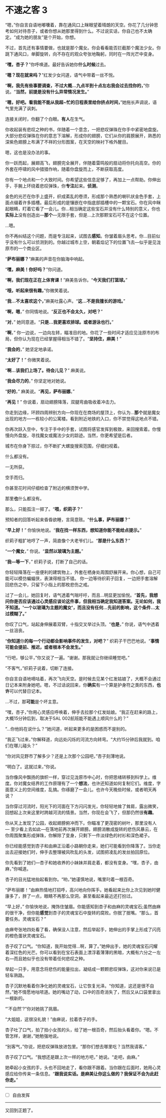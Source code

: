 # 不速之客 3

“嗯，”你自言自语地嘟囔着，靠在通风口上眯眼望着晴朗的天空。你花了几分钟思考如何对待杏子，或者你想从她那里得到什么。不过说实话，你自己也不太确定。“成为她的朋友”是个开始，你想。

不过，首先还有事情要做，也就是那个魔女。你会看看能否拦截那个魔法少女。你跳下通风口，单脚旋转，向不存在的观众夸张地鞠躬，同时在一阵光芒中变身。

“**嘿，杏子？**”你呼唤道。最好告诉她你**什么时候**过去。

“**嗯？现在就来吗？**”红发少女问道，语气中带着一丝不悦。

“**啊，我先有些事要调查，不过大概...九点半到十点左右我会过去找你的，**”你说。“**当然，前提是没有什么异常情况发生。**”

“**嗯，好吧。看我能不能从我超~忙的日程表里给你挤点时间，**”她拖长声调说，语气里充满了讽刺。

连接关闭时，你翻了个白眼。**有人**在生气。

你收起装有悲叹之种的书，伴随着一个意念，一把悲叹弹珠在你手中紧密地盘旋。大部分悲叹弹珠在你的意志下溶解，形成你的翅膀，它们从你的肩膀展开，熟悉的深紫色翅膀上布满了不祥的分形图案，在天空的映衬下格外醒目。

嗯，这也是没办法的事。

你一跃而起，展翅高飞，翅膀完全展开，伴随着雷鸣般的扇动将你托向高空。你的外套在呼啸的风中猎猎作响，随着你盘旋而上，不断获取高度。

你有一个地点和一个大致时间。你希望这些信息足够了，再加上一点帮助。你伸出手，手腕上环绕着悲叹弹珠，你**专注**起来。**侦测**。

金色的光芒在你手上盛开，织成紊乱的卷须，形成那个熟悉的喇叭状金色手套，上面点缀着许多插槽。最后形成的是镶嵌在中指底部插槽中的一颗宝石。你在风中眯起眼睛，盯着它看了一会儿。你...相当确定这些宝石并没有什么特别的意义，你也**实际上**没有创造出—**那个**—无限手套，但是...上次那颗宝石可不在这个位置。

...嗯。

你不再纠结这个问题，而是专注起来，试图去**感知**。你皱着眉头思考。你...目前似乎没有什么可以侦测到的。你越过城市上空，朝着焰记下的位置飞去—似乎是见泷原市的一个商业区。

“**萨布丽娜？**”麻美的声音在你脑海中响起。

“**嘿，麻美！你好吗？**”你问道。

“**啊，我们现在正在上体育课！**”麻美告诉你。“**今天我们打篮球。**”

“**哦，听起来很有趣，**”你微笑着说。

“**我...不太喜欢这个，**”麻美吐露心声。“**这...不是我擅长的游戏。**”

“**啊，嗯**，” 你同情地说。“**反正也不会太久，对吧？**”

“**对**，” 她同意道。“**只是...我更喜欢排球。或者游泳也行。**”

“**啊**，” 你一边说，一边向左转，瞄准目的地。你花了一些时间才适应见泷原市的布局，但你认为现在已经掌握得相当不错了。“**坚持住，麻美！**”

“**我会的**，” 她坚定地承诺。

“**太好了！**” 你微笑着说。

“**啊...该我们上场了。待会儿见？**” 麻美说。

“**我会尽力的**，” 你坚定地对她说。

“**好的**，” 麻美说。“**再见，萨布丽娜**。”

“**再见！**” 你说着，扇动翅膀降落，双腿弯曲吸收着冲击力。

你走到边缘，环顾四周辨别方向—你现在在商场的屋顶上，你认为...**那个**就是魔女出现的地方—一栋较小的公寓楼。看到附近地铁的入口，你不禁觉得这地点不错。

你再次跃入空中，专注于手中的手套，试图将感官发挥到极致，来回搜索着。你慢慢向外盘旋，寻找魔女或魔法少女的踪迹。当然，你更希望是后者。

城市在你身下掠过，你不断扩大螺旋搜索范围，仔细扫视着。

什么都没有。

一无所获。

空手而归。

你甚至花时间仔细检查了附近的横须贺中学。

那里**也**什么都没有。

那么，只能孤注一掷了。“**喂，织莉子？**”

预知者的回答听起来昏昏欲睡，言简意赅。“**什么事，萨布丽娜？**”

“**早上好！**” 你愉快地说。“**我在找一样东西，想知道你能不能给点提示。**”

织莉子粗犷地哼了一声，简直像个大老爷们儿。“**那是什么东西？**”

“**一个魔女**，” 你说。“**显然以玻璃为主题。**”

“**我—等一下**，” 织莉子说，打断了自己的话。

你轻轻降落在一座便利的建筑物上，外套在栖身处周围舒展开来。你心想，自己可能可以模仿蝙蝠侠，表演得相当不错。 你一边等待织莉子回复，一边把手套溶解回悲伤之中，只留下小指上的那枚悲伤之戒。

过了一会儿，她回复时，语气透着气喘吁吁，而且...明显更加愉悦。“**首先，我想问你是否应该通过心灵感应谈论这件事，但我相当确定我知道答案。无论如何，我不知道。'一个以玻璃为主题的魔女'，而且没有任何...先前的影响，这个条件...太过模糊了。**”

你叹了口气，站起身伸展着双臂，十指交叉举过头顶。“**也是**，” 你说，语气中透着一丝沮丧。

“**你知道**你**的每一个行动都会影响事件的发生，对吧？**” 织莉子干巴巴地说。“**事情可能会提前、推迟，或者根本不会发生。**”

“行吧，够公平，”你又说了一遍。“谢谢。那我就让你继续睡觉吧。”

“不客气，”织莉子说着，切断了连接。

你自言自语地嘀咕着，再次飞向天空。是时候去见某个红发姑娘了，大概不会通过日记本来附身她吧。嗯，不过话说回来，你**确实**有一个算是护身符之类的东西，**也许**可以代替日记本。

...不过，那**可能**是个坏主意。

“嘿，杏子，”你用心灵感应呼唤着，伸手去拉那个红发姑娘。“我正在赶来的路上，大概15分钟后到，取决于SAL 002航班能不能遇上顺风什么的？”

“...你他妈在说什么？”她问道，听起来更多的是困惑而不是别的。

“我正飞过来，”你解释道，向远处闪烁的河流方向转弯。“大约15分钟后我就到。咱们在哪儿碰头？”

“你对风见野市了解多少？还是上次那个公园吧，”杏子刻薄地说。

“明白了。这就过来，”你说。

当你像风中飘扬的旗帜一样，穿过见泷原市中心时，你把思绪转移到科学上。维度。你对魔女结界的工作原理有了一个**想法**，也许还知道如何复制它们。维度，字面意义上的空间维度，乱搞。你琢磨了一会儿。也许今天晚些时候，或者明天再说？

当你穿过河流时，阳光下的河面在下方闪闪发光，你轻轻地耸了耸肩，露出微笑，回想起上次来这里时跨越河流的情景。当然，你现在会飞了，但那仍然很**有趣**。

你从天上发现了公园，收起翅膀俯冲而下。你瞄准了更茂密的树叶，那里没有人 — 至少看上去如此—在落地前再次展开翅膀。翅膀消散成旋转的悲伤风暴云，在你周围聚集形成弹珠，你解除了变身，只剩下一件淡绿色的衬衫和深色裙子。

你已经能感觉到杏子和由麻正沿着小路朝你走来，她们可能看到你降落了。当你走出去迎接她们时，伸手去整理被风吹乱的头发，试图把凌乱的发丝拍回原位。

你先看到了她们—杏子和她收养的小妹妹并肩走着，都没有变身。“嘿，杏子，由麻，”你喊道。

杏子的目光猛地抬起看到你。“哟，”她谨慎地说，嘴里叼着一根百奇。

“萨布丽娜！”由麻热情地打招呼，高兴地向你挥手。她看起来比你上次见到她时健康多了，胖了一点，眼睛不再那么空洞，甚至看起来最近还打扮过。

“早上好，” 你愉快地说，掩饰住皱眉。你能感知到杏子和由麻的灵魂宝石;虽然由麻的很干净，但你能**感觉**到杏子的灵魂宝石中旋转的腐败。你抿了抿嘴。“那么，首要任务。灵魂宝石？”

由麻夸张地四处看了看，确保没人注意，然后举起手，她伸出的手掌上形成了闪亮的橙色蛋状灵魂宝石。

杏子叹了口气。“你知道，我开始觉得...啊，算了。”她伸出手，她的灵魂宝石闪耀着深红色的光芒。你可以看到在宝石表面上漂浮着薄薄的黑暗，大概有六分之一左右—而且她似乎也没有带着任何悲叹之种。

举起一只手，用意念将悲伤的能量拉出，凝结成一颗颗悲叹弹珠，这对你来说已是轻车熟路。

杏子沉默地看着你净化她的灵魂宝石，让它恢复光泽。“你知道，这还是很不自然，”她不情愿地咕哝道。她的嘴动了动，口中的百奇消失了，然后又从口袋里拿出一根新的。

“'不自然'?”你对她挑了挑眉。

“大姐姐，这很没礼貌！”由麻说，拉着杏子的手。

杏子吐了口气，拍了拍小女孩的头，给了她一根百奇，然后抬头看着你。“嗯。不管怎样，谢谢，”她勉强地说。

“别客气，”你说，把悲叹弹珠放进包里。“那你们想去哪里吃？当然我请客。”

杏子叹了口气。“我想还是跟上次一样的地方吧，” 她说。“走吧，由麻。”

她牵起小女孩的手，头也不回地走了，看你跟不跟着。当你跟在后面时，她用心灵感应给你传来一条信息。“**跟我说实话。是麻美让你这么做的？我保证不会为此赶你走。**”

---

- [ ] 自由发挥

---

又回到正题了。

